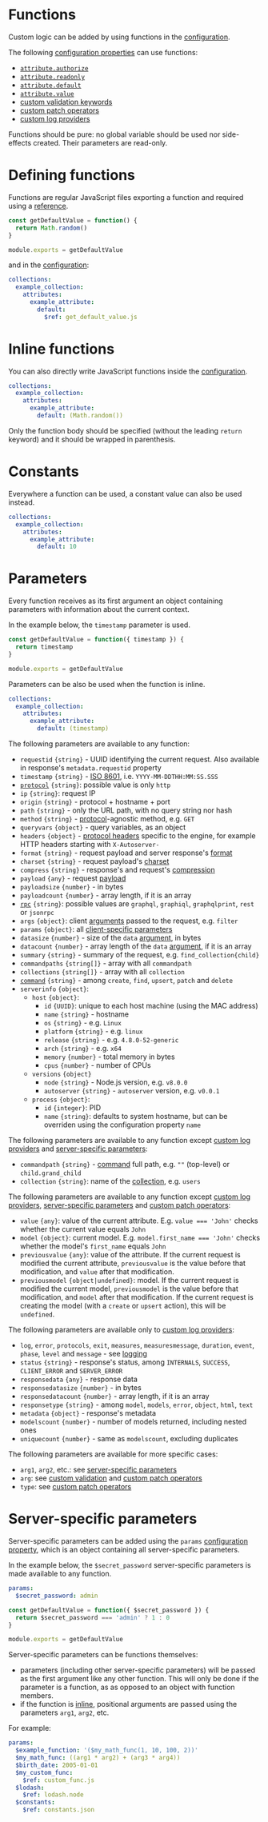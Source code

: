 # Functions

Custom logic can be added by using functions in the
[configuration](configuration.md).

The following [configuration properties](configuration.md#properties) can use
functions:

- [`attribute.authorize`](../data_model/authorization.md)
- [`attribute.readonly`](../data_model/authorization.md#readonly-attributes)
- [`attribute.default`](../data_model/default.md)
- [`attribute.value`](../data_model/transformation.md)
- [custom validation keywords](../data_model/validation.md#custom-validation)
- [custom patch operators](../data_model/patch.md#custom-operators)
- [custom log providers](../quality/logging.md#custom-log-provider)

Functions should be pure: no global variable should be used nor side-effects
created. Their parameters are read-only.

# Defining functions

Functions are regular JavaScript files exporting a function and required using a
[reference](references.md).

```js
const getDefaultValue = function() {
  return Math.random()
}

module.exports = getDefaultValue
```

and in the [configuration](configuration.md):

```yml
collections:
  example_collection:
    attributes:
      example_attribute:
        default:
          $ref: get_default_value.js
```

# Inline functions

You can also directly write JavaScript functions inside the
[configuration](configuration.md).

```yml
collections:
  example_collection:
    attributes:
      example_attribute:
        default: (Math.random())
```

Only the function body should be specified (without the leading `return`
keyword) and it should be wrapped in parenthesis.

# Constants

Everywhere a function can be used, a constant value can also be used instead.

```yml
collections:
  example_collection:
    attributes:
      example_attribute:
        default: 10
```

# Parameters

Every function receives as its first argument an object containing parameters
with information about the current context.

In the example below, the `timestamp` parameter is used.

```js
const getDefaultValue = function({ timestamp }) {
  return timestamp
}

module.exports = getDefaultValue
```

Parameters can be also be used when the function is inline.

```yml
collections:
  example_collection:
    attributes:
      example_attribute:
        default: (timestamp)
```

The following parameters are available to any function:

- `requestid` `{string}` - UUID identifying the current request. Also available
  in response's `metadata.requestid` property
- `timestamp` `{string}` - [ISO 8601](http://en.wikipedia.org/wiki/ISO_8601),
  i.e. `YYYY-MM-DDTHH:MM:SS.SSS`
- [`protocol`](../../client/protocols/README.md) `{string}`: possible value is
  only `http`
- `ip` `{string}`: request IP
- `origin` `{string}` - protocol + hostname + port
- `path` `{string}` - only the URL path, with no query string nor hash
- `method` `{string}` - [protocol](../../client/protocols/README.md)-agnostic
  method, e.g. `GET`
- `queryvars` `{object}` - query variables, as an object
- `headers` `{object}` - [protocol headers](../../client/protocols/README.md)
  specific to the engine, for example HTTP headers starting with `X-Autoserver-`
- `format` `{string}` - request payload and server response's
  [format](../../client/protocols/formats.md)
- `charset` `{string}` - request payload's
  [charset](../../client/protocols/formats.md#charsets)
- `compress` `{string}` - response's and request's
  [compression](../../client/arguments/compression.md)
- `payload` `{any}` - request [payload](../../client/protocols/README.md)
- `payloadsize` `{number}` - in bytes
- `payloadcount` `{number}` - array length, if it is an array
- [`rpc`](../../client/rpc/README.md) `{string}`: possible values are `graphql`,
  `graphiql`, `graphqlprint`, `rest` or `jsonrpc`
- `args` `{object}`: client [arguments](../../client/rpc/README.md#rpc) passed
  to the request, e.g. `filter`
- `params` `{object}`: all
  [client-specific parameters](../../client/arguments/params.md)
- `datasize` `{number}` - size of the `data`
  [argument](../../client/rpc/README.md#rpc), in bytes
- `datacount` `{number}` - array length of the `data`
  [argument](../../client/rpc/README.md#rpc), if it is an array
- `summary` `{string}` - summary of the request, e.g. `find_collection{child}`
- `commandpaths` `{string[]}` - array with all `commandpath`
- `collections` `{string[]}` - array with all `collection`
- [`command`](../../client/request/crud.md) `{string}` - among `create`, `find`,
  `upsert`, `patch` and `delete`
- `serverinfo` `{object}`:
  - `host` `{object}`:
    - `id` `{UUID}`: unique to each host machine (using the MAC address)
    - `name` `{string}` - hostname
    - `os` `{string}` - e.g. `Linux`
    - `platform` `{string}` - e.g. `linux`
    - `release` `{string}` - e.g. `4.8.0-52-generic`
    - `arch` `{string}` - e.g. `x64`
    - `memory` `{number}` - total memory in bytes
    - `cpus` `{number}` - number of CPUs
  - `versions` `{object}`
    - `node` `{string}` - Node.js version, e.g. `v8.0.0`
    - `autoserver` `{string}` - `autoserver` version, e.g. `v0.0.1`
  - `process` `{object}`:
    - `id` `{integer}`: PID
    - `name` `{string}`: defaults to system hostname, but can be overriden using
      the configuration property `name`

The following parameters are available to any function except
[custom log providers](../quality/logging.md#custom-log-provider) and
[server-specific parameters](#server-specific-parameters):

- `commandpath` `{string}` - [command](../../client/request/crud.md) full path,
  e.g. `""` (top-level) or `child.grand_child`
- `collection` `{string}`: name of the
  [collection](../data_model/collections.md), e.g. `users`

The following parameters are available to any function except
[custom log providers](../quality/logging.md#custom-log-provider),
[server-specific parameters](#server-specific-parameters) and
[custom patch operators](../data_model/patch.md#custom-operators):

- `value` `{any}`: value of the current attribute. E.g. `value === 'John'`
  checks whether the current value equals `John`
- `model` `{object}`: current model. E.g. `model.first_name === 'John'` checks
  whether the model's `first_name` equals `John`
- `previousvalue` `{any}`: value of the attribute. If the current request is
  modified the current attribute, `previousvalue` is the value before that
  modification, and `value` after that modification.
- `previousmodel` `{object|undefined}`: model. If the current request is
  modified the current model, `previousmodel` is the value before that
  modification, and `model` after that modification. If the current request is
  creating the model (with a `create` or `upsert` action), this will be
  `undefined`.

The following parameters are available only to
[custom log providers](../quality/logging.md#custom-log-provider):

- `log`, `error`, `protocols`, `exit`, `measures`, `measuresmessage`,
  `duration`, `event`, `phase`, `level` and `message` - see
  [logging](../quality/logging.md#functions-parameters)
- `status` `{string}` - response's status, among `INTERNALS`, `SUCCESS`,
  `CLIENT_ERROR` and `SERVER_ERROR`
- `responsedata` `{any}` - response data
- `responsedatasize` `{number}` - in bytes
- `responsedatacount` `{number}` - array length, if it is an array
- `responsetype` `{string}` - among `model`, `models`, `error`, `object`,
  `html`, `text`
- `metadata` `{object}` - response's metadata
- `modelscount` `{number}` - number of models returned, including nested ones
- `uniquecount` `{number}` - same as `modelscount`, excluding duplicates

The following parameters are available for more specific cases:

- `arg1`, `arg2`, etc.: see
  [server-specific parameters](#server-specific-parameters)
- `arg`: see [custom validation](../data_model/validation.md#custom-validation)
  and [custom patch operators](../data_model/patch.md#custom-operators)
- `type`: see [custom patch operators](../data_model/patch.md#custom-operators)

# Server-specific parameters

Server-specific parameters can be added using the `params`
[configuration property](configuration.md#properties), which is an object
containing all server-specific parameters.

In the example below, the `$secret_password` server-specific parameters is made
available to any function.

```yml
params:
  $secret_password: admin
```

<!-- eslint-disable id-match -->

```js
const getDefaultValue = function({ $secret_password }) {
  return $secret_password === 'admin' ? 1 : 0
}

module.exports = getDefaultValue
```

Server-specific parameters can be functions themselves:

- parameters (including other server-specific parameters) will be passed as the
  first argument like any other function. This will only be done if the
  parameter is a function, as as opposed to an object with function members.
- if the function is [inline](#inline-functions), positional arguments are
  passed using the parameters `arg1`, `arg2`, etc.

For example:

```yml
params:
  $example_function: '($my_math_func(1, 10, 100, 2))'
  $my_math_func: ((arg1 * arg2) + (arg3 * arg4))
  $birth_date: 2005-01-01
  $my_custom_func:
    $ref: custom_func.js
  $lodash:
    $ref: lodash.node
  $constants:
    $ref: constants.json
```
